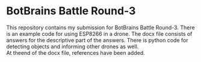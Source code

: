 # BotBrains Battle Round-3  
This repository contains my submission for BotBrains Battle Round-3. There is an example code for using ESP8266 in a drone. The docx file consists of answers for the descriptive part of the answers. There is python code for detecting objects and informing other drones as well.  
At theend of the docx file, references have been added.
